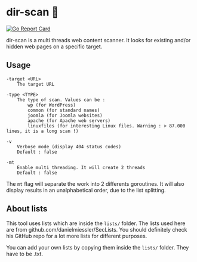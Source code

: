 # dir-scan :open_file_folder:
[![Go Report Card](https://goreportcard.com/badge/github.com/eze-kiel/dir-scan)](https://goreportcard.com/report/github.com/eze-kiel/dir-scan)

dir-scan is a multi threads web content scanner. It looks for existing and/or hidden web pages on a specific target.

## Usage
```
-target <URL>
    The target URL

-type <TYPE>
    The type of scan. Values can be : 
        wp (for WordPress)
        common (for standard names)
        joomla (for Joomla websites)
        apache (for Apache web servers)
        linuxfiles (for interesting Linux files. Warning : > 87.000 lines, it is a long scan !)

-v
    Verbose mode (display 404 status codes)
    Default : false
    
-mt
    Enable multi threading. It will create 2 threads
    Default : false
```

The `mt` flag will separate the work into 2 differents goroutines. It will also display results in an unalphabetical order, due to the list splitting.

## About lists
This tool uses lists which are inside the `lists/` folder.
The lists used here are from github.com/danielmiessler/SecLists. You should definitely check his GitHub repo for a lot more lists for different purposes.

You can add your own lists by copying them inside the `lists/` folder. They have to be .txt.